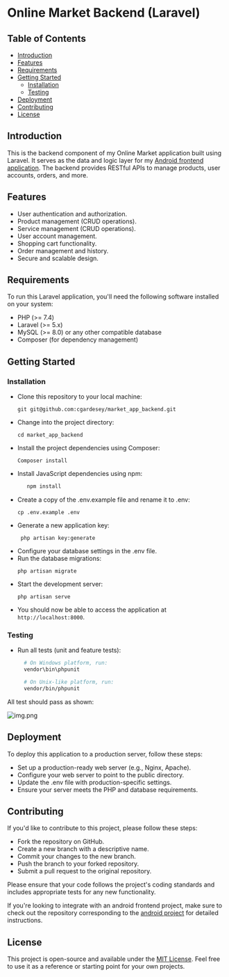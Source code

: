 # Online Market Backend (Laravel)

## Table of Contents
- [Introduction](#introduction)
- [Features](#features)
- [Requirements](#requirements)
- [Getting Started](#getting-started)
    - [Installation](#installation)
    - [Testing](#testing)
- [Deployment](#deployment)
- [Contributing](#contributing)
- [License](#license)

## Introduction

This is the backend component of my Online Market application built using Laravel. It serves as the data and logic layer for my [Android frontend application](https://github.com/cgardesey/ServiceProductTrader). The backend provides RESTful APIs to manage products, user accounts, orders, and more.

## Features

- User authentication and authorization.
- Product management (CRUD operations).
- Service management (CRUD operations).  
- User account management.
- Shopping cart functionality.
- Order management and history.
- Secure and scalable design.

## Requirements

To run this Laravel application, you'll need the following software installed on your system:

- PHP (>= 7.4)
- Laravel (>= 5.x)
- MySQL (>= 8.0) or any other compatible database
- Composer (for dependency management)

## Getting Started

### Installation

- Clone this repository to your local machine:
   ```shell
   git git@github.com:cgardesey/market_app_backend.git
   
- Change into the project directory:
   ```shell
   cd market_app_backend
- Install the project dependencies using Composer:
   ```shell
   Composer install
- Install JavaScript dependencies using npm:
   ```bash
      npm install  
- Create a copy of the .env.example file and rename it to .env:
  ```shell
  cp .env.example .env
- Generate a new application key:
  ```shell
   php artisan key:generate
- Configure your database settings in the .env file.
- Run the database migrations:
   ```shell
   php artisan migrate
- Start the development server:
   ```shell
   php artisan serve

- You should now be able to access the application at `http://localhost:8000`.

### Testing
- Run all tests (unit and feature tests):

  ```bash
    # On Windows platform, run:
    vendor\bin\phpunit
  
    # On Unix-like platform, run:
    vendor/bin/phpunit 
All test should pass as shown:

![img.png](img.png)

## Deployment
To deploy this application to a production server, follow these steps:
- Set up a production-ready web server (e.g., Nginx, Apache).
- Configure your web server to point to the public directory.
- Update the .env file with production-specific settings.
- Ensure your server meets the PHP and database requirements.

## Contributing
If you'd like to contribute to this project, please follow these steps:
- Fork the repository on GitHub.
- Create a new branch with a descriptive name.
- Commit your changes to the new branch.
- Push the branch to your forked repository.
- Submit a pull request to the original repository.

Please ensure that your code follows the project's coding standards and includes appropriate tests for any new functionality.

If you're looking to integrate with an android frontend project, make sure to check out the repository corresponding to the [android project](https://github.com/cgardesey/ServiceProductTrader) for detailed instructions.
## License
This project is open-source and available under the [MIT License](https://opensource.org/licenses/MIT). Feel free to use it as a reference or starting point for your own projects.


